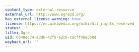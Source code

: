 ```yaml
---
content_type: external-resource
external_url: http://www.ogre3d.org/
has_external_license_warning: true
license: https://en.wikipedia.org/wiki/All_rights_reserved
status: ''
title: Ogre
uid: 6b40ec74-e3d6-42f0-a2c6-cacff4be3b8d
wayback_url: ''
---
```

